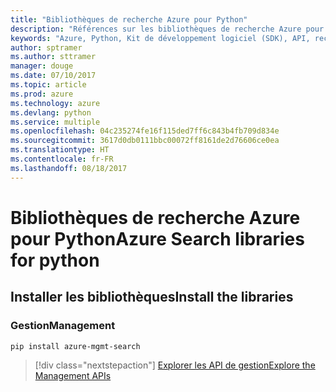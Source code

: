 ```yaml
---
title: "Bibliothèques de recherche Azure pour Python"
description: "Références sur les bibliothèques de recherche Azure pour Python"
keywords: "Azure, Python, Kit de développement logiciel (SDK), API, recherche"
author: sptramer
ms.author: sttramer
manager: douge
ms.date: 07/10/2017
ms.topic: article
ms.prod: azure
ms.technology: azure
ms.devlang: python
ms.service: multiple
ms.openlocfilehash: 04c235274fe16f115ded7ff6c843b4fb709d834e
ms.sourcegitcommit: 3617d0db0111bbc00072ff8161de2d76606ce0ea
ms.translationtype: HT
ms.contentlocale: fr-FR
ms.lasthandoff: 08/18/2017
---
```

# <a name="azure-search-libraries-for-python"></a><span data-ttu-id="be6c8-104">Bibliothèques de recherche Azure pour Python</span><span class="sxs-lookup"><span data-stu-id="be6c8-104">Azure Search libraries for python</span></span>

## <a name="install-the-libraries"></a><span data-ttu-id="be6c8-105">Installer les bibliothèques</span><span class="sxs-lookup"><span data-stu-id="be6c8-105">Install the libraries</span></span>


### <a name="management"></a><span data-ttu-id="be6c8-106">Gestion</span><span class="sxs-lookup"><span data-stu-id="be6c8-106">Management</span></span>

```bash
pip install azure-mgmt-search
```
> [!div class="nextstepaction"]
> [<span data-ttu-id="be6c8-107">Explorer les API de gestion</span><span class="sxs-lookup"><span data-stu-id="be6c8-107">Explore the Management APIs</span></span>](/python/api/overview/azure/search/managementlibrary)